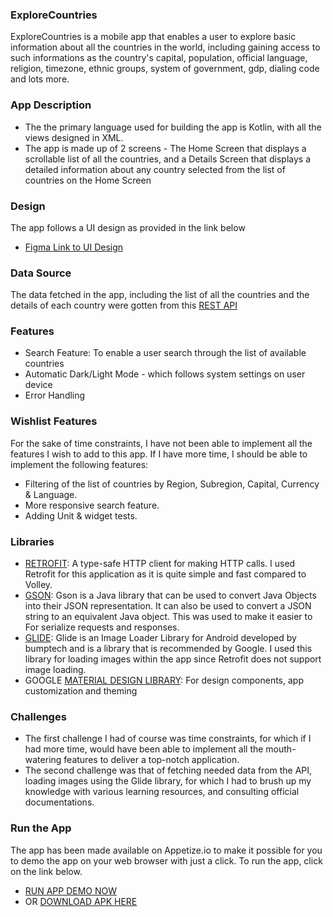 ### ExploreCountries
ExploreCountries is a mobile app that enables a user to explore basic information about all the countries in the world, including gaining access to such informations as the country's capital, population, official language, religion, timezone, ethnic groups, system of government, gdp, dialing code and lots more.
### App Description
* The the primary language used for building the app is Kotlin, with all the views designed in XML.
* The app is made up of 2 screens - The Home Screen that displays a scrollable list of all the countries, and a Details Screen that displays a detailed information about any country selected from the list of countries on the Home Screen
### Design
The app follows a UI design as provided in the link below
* <a href="https://www.figma.com/proto/v9AXj4VZNnx26fTthrPbhX/Explore?node-id=33%3A1390&scaling=scale-down&page-id=0%3A1&starting-point-node-id=33%3A1390&show-proto-sidebar=1">Figma Link to UI Design</a>
### Data Source
The data fetched in the app, including the list of all the countries and the details of each country were gotten from this <a href="https://restcountries.com/v3.1/all">REST API</a>
### Features
* Search Feature: To enable a user search through the list of available countries
* Automatic Dark/Light Mode - which follows system settings on user device
* Error Handling
### Wishlist Features
For the sake of time constraints, I have not been able to implement all the features I wish to add to this app. If I have more time, I should be able to implement the following features:
* Filtering of the list of countries by Region, Subregion, Capital, Currency & Language.
* More responsive search feature.
* Adding Unit & widget tests.
### Libraries
* <a href="https://square.github.io/retrofit/">RETROFIT</a>: A type-safe HTTP client for making HTTP calls. I used Retrofit for this application as it is quite simple and fast compared to Volley.
* <a href="https://github.com/google/gson">GSON</a>: Gson is a Java library that can be used to convert Java Objects into their JSON representation. It can also be used to convert a JSON string to an equivalent Java object. This was used to make it easier to For serialize requests and responses.
* <a href="https://github.com/bumptech/glide">GLIDE</a>: Glide is an Image Loader Library for Android developed by bumptech and is a library that is recommended by Google. I used this library for loading images within the app since Retrofit does not support image loading.
* GOOGLE <a href="https://m3.material.io/">MATERIAL DESIGN LIBRARY</a>: For design components, app customization and theming
### Challenges
* The first challenge I had of course was time constraints, for which if I had more time, would have been able to implement all the mouth-watering features to deliver a top-notch application.
* The second challenge was that of fetching needed data from the API, loading images using the Glide library, for which I had to brush up my knowledge with various learning resources, and consulting official documentations.
### Run the App
The app has been made available on Appetize.io to make it possible for you to demo the app on your web browser with just a click. To run the app, click on the link below.
* <a href="https://appetize.io/app/zfufkbxe5hnkubnntou3wqysgi">RUN APP DEMO NOW</a>
* OR <a href="https://drive.google.com/file/d/1Pdx3a86owNudf2J-8Y4Zl7W6X5xouxWV/view?usp=sharing">DOWNLOAD APK HERE</a>
